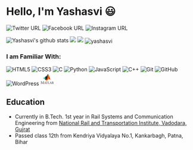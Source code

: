 # Hello, I'm Yashasvi 😃

![Twitter URL](https://img.shields.io/twitter/url?label=Twitter&style=social&url=https%3A%2F%2Ftwitter.com%2Fkmryashasvi)
![Facebook URL](https://img.shields.io/twitter/url?label=Facebook&logo=Facebook&style=social&url=https%3A%2F%2Fwww.facebook.com%2Fkmryashasvi)
![Instagram URL](https://img.shields.io/twitter/url?label=Instagram&logo=Instagram&style=social&url=https%3A%2F%2Fwww.instagram.com%2Fsqlyash%2F)
<br>

![Yashasvi's github stats](https://github-readme-stats.vercel.app/api?username=kmryashasvi&count_private=true&show_icons=true&hide_border=true)
  <img src = "https://github-readme-stats.vercel.app/api/top-langs/?username=kmryashasvi&hide=css,java,html&theme=radical&line_height=27">
  <img src=" https://github-readme-stats.vercel.app/api/pin/?username=kmryashasvi&repo=github-readme-stats&cache_seconds=86400&theme=radical&line_height=27">
  <img align="center" src="https://github-readme-streak-stats.herokuapp.com/?user=kmryashasvi&" alt="yashasvi" />



### I am Familiar With:

<div class="row">
  
<img alt="HTML5" src="https://img.shields.io/badge/html5%20-%23E34F26.svg?&style=for-the-badge&logo=html5&logoColor=white"/>
<img alt="CSS3" src="https://img.shields.io/badge/css3%20-%231572B6.svg?&style=for-the-badge&logo=css3&logoColor=white"/>
<img alt="C" src="https://img.shields.io/badge/c%20-%2300599C.svg?&style=for-the-badge&logo=c&logoColor=white"/>
<img alt="Python" src="https://img.shields.io/badge/python%20-%2314354C.svg?&style=for-the-badge&logo=python&logoColor=white"/>
<img alt="JavaScript" src="https://img.shields.io/badge/javascript%20-%23323330.svg?&style=for-the-badge&logo=javascript&logoColor=%23F7DF1E"/>
<img alt="C++" src="https://img.shields.io/badge/c++%20-%2300599C.svg?&style=for-the-badge&logo=c%2B%2B&ogoColor=white"/>
<img alt="Git" src="https://img.shields.io/badge/git%20-%23F05033.svg?&style=for-the-badge&logo=git&logoColor=white"/>
<img alt="GitHub" src="https://img.shields.io/badge/github%20-%23121011.svg?&style=for-the-badge&logo=github&logoColor=white"/>
<img alt="WordPress" src="https://img.shields.io/badge/WordPress%20-%23117AC9.svg?&style=for-the-badge&logo=WordPress&logoColor=white"/>

<img src="https://raw.githubusercontent.com/github/explore/80688e429a7d4ef2fca1e82350fe8e3517d3494d/topics/matlab/matlab.png" width="35px">


</div>

## Education
* Currently in B.Tech. 1st year in Rail Systems and Communication Engineering from [National Rail and Transportation Institute, Vadodara, Gujrat](nrti.edu.in)
* Passed class 12th from Kendriya Vidyalaya No.1, Kankarbagh, Patna, Bihar
                                                                                                                                                                                                                                                                                                                                                                                                                                                                                                                                                                                                                                                                                                                                                                                                                                                                                                                                                                                              
